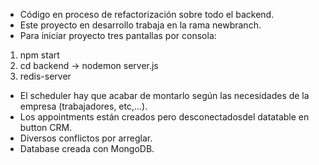 - Código en proceso de refactorización sobre todo el backend.
- Este proyecto en desarrollo trabaja en la rama newbranch.
- Para iniciar proyecto tres pantallas por consola:
1. npm start
2. cd backend -> nodemon server.js
3. redis-server

- El scheduler hay que acabar de montarlo según las necesidades de la empresa (trabajadores, etc,...).
- Los appointments están creados pero desconectadosdel datatable en button CRM.
- Diversos conflictos por arreglar.
- Database creada con MongoDB.
